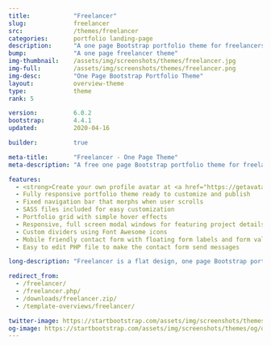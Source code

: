 ```yaml
---
title:            "Freelancer"
slug:             freelancer
src:              /themes/freelancer
categories:       portfolio landing-page
description:      "A one page Bootstrap portfolio theme for freelancers featuring a flat design and a custom portfolio grid"
bump:             "A one page freelancer theme"
img-thumbnail:    /assets/img/screenshots/themes/freelancer.jpg
img-full:         /assets/img/screenshots/themes/freelancer.png
img-desc:         "One Page Bootstrap Portfolio Theme"
layout:           overview-theme
type:             theme
rank: 5

version:          6.0.2
bootstrap:        4.4.1
updated:          2020-04-16

builder:          true

meta-title:       "Freelancer - One Page Theme"
meta-description: "A free one page Bootstrap portfolio theme for freelancers. All Start Bootstrap templates are free to download and open source."

features:
  - <strong>Create your own profile avatar at <a href="https://getavataaars.com/" target="_blank">https://getavataaars.com/</a></strong>
  - Fully responsive portfolio theme ready to customize and publish
  - Fixed navigation bar that morphs when user scrolls
  - SASS files included for easy customization
  - Portfolio grid with simple hover effects
  - Responsive, full screen modal windows for featuring project details
  - Custom dividers using Font Awesome icons
  - Mobile friendly contact form with floating form labels and form validation
  - Easy to edit PHP file to make the contact form send messages

long-description: "Freelancer is a flat design, one page Bootstrap portfolio theme perfect for freelancer portfolios, or any other one page website."

redirect_from:
  - /freelancer/
  - /freelancer.php/
  - /downloads/freelancer.zip/
  - /template-overviews/freelancer/

twitter-image: https://startbootstrap.com/assets/img/screenshots/themes/twitter/twitter-freelancer.png
og-image: https://startbootstrap.com/assets/img/screenshots/themes/og/og-freelancer.png
---
```

